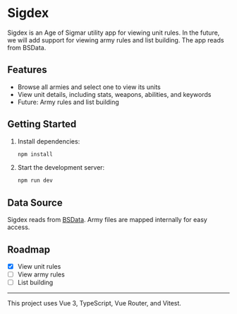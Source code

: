 # Sigdex

Sigdex is an Age of Sigmar utility app for viewing unit rules. In the future, we will add support for viewing army rules and list building. The app reads from BSData.

## Features
- Browse all armies and select one to view its units
- View unit details, including stats, weapons, abilities, and keywords
- Future: Army rules and list building

## Getting Started
1. Install dependencies:
   ```bash
   npm install
   ```
2. Start the development server:
   ```bash
   npm run dev
   ```

## Data Source
Sigdex reads from [BSData](https://github.com/BSData/warhammer-age-of-sigmar). Army files are mapped internally for easy access.

## Roadmap
- [x] View unit rules
- [ ] View army rules
- [ ] List building

---

This project uses Vue 3, TypeScript, Vue Router, and Vitest.
